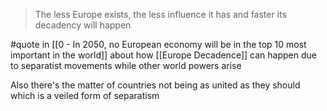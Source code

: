 > The less Europe exists, the less influence it has and faster its decadency will happen

#quote in [[0 - In 2050, no European economy will be in the top 10 most important in the world]] about how [[Europe Decadence]] can happen due to separatist movements while other world powers arise

Also there's the matter of countries not being as united as they should which is a veiled form of separatism
